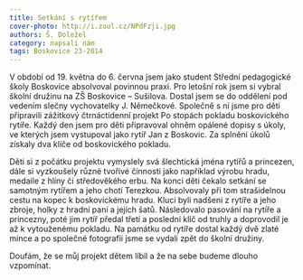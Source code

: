 ```yaml
---
title: Setkání s rytířem
cover-photo: http://i.zoul.cz/NPdFzji.jpg
authors: Š. Doležel
category: napsali nám
tags: Boskovice 23-2014 
---
```


V období od 19. května do 6. června jsem jako student Střední pedagogické školy Boskovice absolvoval povinnou praxi. Pro letošní rok jsem si vybral školní družinu na ZŠ Boskovice – Sušilova. Dostal jsem se do oddělení pod vedením slečny vychovatelky J. Němečkové. Společně s ní jsme pro děti připravili zážitkový čtrnáctidenní projekt Po stopách pokladu boskovického rytíře. Každý den jsem pro děti připravoval ohněm opálené dopisy s úkoly, ve kterých jsem vystupoval jako rytíř Jan z Boskovic. Za splnění úkolů získaly dva klíče od boskovického pokladu.

Děti si z počátku projektu vymyslely svá šlechtická jména rytířů a princezen, dále si vyzkoušely různé tvořivé činnosti jako například výrobu hradu, medaile z hlíny či středověkého erbu. Na konci děti čekalo setkání se samotným rytířem a jeho chotí Terezkou. Absolvovaly při tom strašidelnou cestu na kopec k boskovickému hradu. Kluci byli nadšeni z rytíře a jeho zbroje, holky z hradní paní a jejích šatů. Následovalo pasování na rytíře a princezny, poté jim rytíř předal třetí a poslední klíč od truhly a doprovodil je až k vytouženému pokladu. Na památku od rytíře dostal každý dvě zlaté mince a po společné fotografii jsme se vydali zpět do školní družiny.

Doufám, že se můj projekt dětem líbil a že na sebe budeme dlouho vzpomínat.
